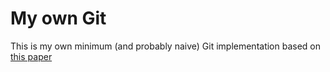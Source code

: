 # My own Git
This is my own minimum (and probably naive) Git implementation based on [this paper](https://wyag.thb.lt/#objects)
